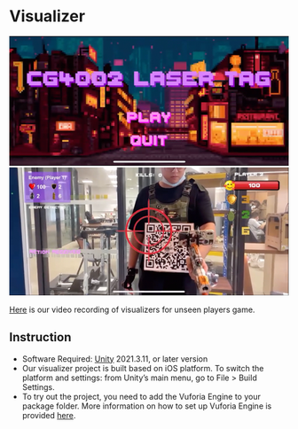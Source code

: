 # Visualizer
![image](../img/loginpage.png)
![image](../img/screenshot.png)

[Here](https://youtu.be/xCFbp8YaT_I) is our video recording of visualizers for unseen players game.

## Instruction
 - Software Required: [Unity](https://unity.com/) 2021.3.11, or later version
 - Our visualizer project is built based on iOS platform. To switch the platform and settings: from Unity’s main menu, go to File > Build Settings.
 - To try out the project, you need to add the Vuforia Engine to your package folder. More information on how to set up Vuforia Engine is provided [here](https://developer.vuforia.com/).
